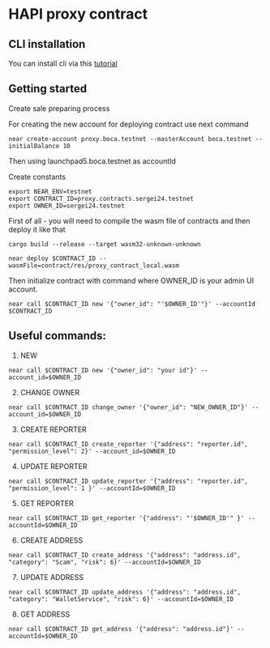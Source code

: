 # HAPI proxy contract

## CLI installation

You can install cli via this [tutorial](https://docs.near.org/docs/tools/near-cli#installation)


## Getting started

Create sale preparing process

For creating the new account for deploying contract use next command 

```
near create-account proxy.boca.testnet --masterAccount boca.testnet --initialBalance 10
```
Then using launchpad5.boca.testnet as accountId

Create constants
```
export NEAR_ENV=testnet
export CONTRACT_ID=proxy.contracts.sergei24.testnet
export OWNER_ID=sergei24.testnet
```

First of all - you will need to compile the wasm file of contracts and then deploy it like that
```
cargo build --release --target wasm32-unknown-unknown

near deploy $CONTRACT_ID --wasmFile=contract/res/proxy_contract_local.wasm
```
Then initialize contract with command where OWNER_ID is your admin UI account. 

```
near call $CONTRACT_ID new '{"owner_id": "'$OWNER_ID'"}' --accountId $CONTRACT_ID
```


## Useful commands:

1. NEW

```
near call $CONTRACT_ID new '{"owner_id": "your id"}' --account_id=$OWNER_ID
```

2. CHANGE OWNER

```
near call $CONTRACT_ID change_owner '{"owner_id": "NEW_OWNER_ID"}' --account_id=$OWNER_ID
```

3. CREATE REPORTER

```
near call $CONTRACT_ID create_reporter '{"address": "reporter.id", "permission_level": 2}' --account_id=$OWNER_ID
```

4. UPDATE REPORTER

```
near call $CONTRACT_ID update_reporter '{"address": "reporter.id", "permission_level": 1 }' --accountId=$OWNER_ID
```

5. GET REPORTER

```
near call $CONTRACT_ID get_reporter '{"address": "'$OWNER_ID'" }' --accountId=$OWNER_ID
```

6. CREATE ADDRESS

```
near call $CONTRACT_ID create_address '{"address": "address.id", "category": "Scam", "risk": 6}' --accountId=$OWNER_ID
```

7. UPDATE ADDRESS

```
near call $CONTRACT_ID update_address '{"address": "address.id", "category": "WalletService", "risk": 6}' --accountId=$OWNER_ID
```

8. GET ADDRESS

```
near call $CONTRACT_ID get_address '{"address": "address.id"}' --accountId=$OWNER_ID
```
